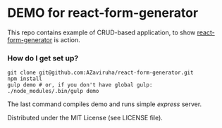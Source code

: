 # DEMO for react-form-generator #

This repo contains example of CRUD-based application, to show [react-form-generator](https://github.com/AZaviruha/react-form-generator/) is action.

### How do I get set up? ###

```shell
git clone git@github.com:AZaviruha/react-form-generator.git
npm install
gulp demo # or, if you don't have global gulp: ./node_modules/.bin/gulp demo
```

The last command compiles demo and runs simple *express* server.


Distributed under the MIT License (see LICENSE file).

